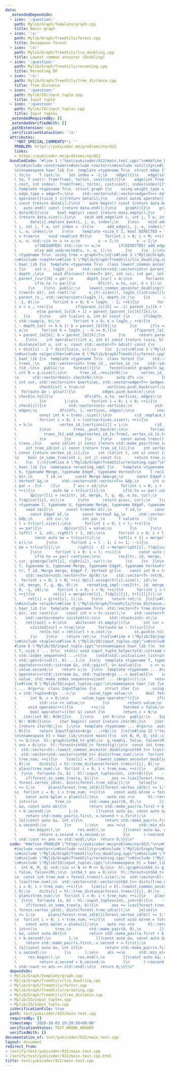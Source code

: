 ```yaml
---
data:
  _extendedDependsOn:
  - icon: ':question:'
    path: Mylib/Graph/Template/graph.cpp
    title: Basic graph
  - icon: ':x:'
    path: Mylib/Graph/TreeUtils/forest.cpp
    title: Decompose forest
  - icon: ':x:'
    path: Mylib/Graph/TreeUtils/lca_doubling.cpp
    title: Lowest common ancestor (Doubling)
  - icon: ':question:'
    path: Mylib/Graph/TreeUtils/rerooting.cpp
    title: Rerooting DP
  - icon: ':x:'
    path: Mylib/Graph/TreeUtils/tree_distance.cpp
    title: Tree distance
  - icon: ':question:'
    path: Mylib/IO/input_tuple.cpp
    title: Input tuple
  - icon: ':question:'
    path: Mylib/IO/input_tuples.cpp
    title: Input tuples
  _extendedRequiredBy: []
  _extendedVerifiedWith: []
  _pathExtension: cpp
  _verificationStatusIcon: ':x:'
  attributes:
    '*NOT_SPECIAL_COMMENTS*': ''
    PROBLEM: https://yukicoder.me/problems/no/922
    links:
    - https://yukicoder.me/problems/no/922
  bundledCode: "#line 1 \"test/yukicoder/922/main.test.cpp\"\n#define PROBLEM \"https://yukicoder.me/problems/no/922\"\
    \n\n#include <iostream>\n#include <vector>\n#include <utility>\n#line 4 \"Mylib/Graph/Template/graph.cpp\"\
    \n\nnamespace haar_lib {\n  template <typename T>\n  struct edge {\n    int from,\
    \ to;\n    T cost;\n    int index = -1;\n    edge(){}\n    edge(int from, int\
    \ to, T cost): from(from), to(to), cost(cost){}\n    edge(int from, int to, T\
    \ cost, int index): from(from), to(to), cost(cost), index(index){}\n  };\n\n \
    \ template <typename T>\n  struct graph {\n    using weight_type = T;\n    using\
    \ edge_type = edge<T>;\n\n    std::vector<std::vector<edge<T>>> data;\n\n    auto&\
    \ operator[](size_t i){return data[i];}\n    const auto& operator[](size_t i)\
    \ const {return data[i];}\n\n    auto begin() const {return data.begin();}\n \
    \   auto end() const {return data.end();}\n\n    graph(){}\n    graph(int N):\
    \ data(N){}\n\n    bool empty() const {return data.empty();}\n    int size() const\
    \ {return data.size();}\n\n    void add_edge(int i, int j, T w, int index = -1){\n\
    \      data[i].emplace_back(i, j, w, index);\n    }\n\n    void add_undirected(int\
    \ i, int j, T w, int index = -1){\n      add_edge(i, j, w, index);\n      add_edge(j,\
    \ i, w, index);\n    }\n\n    template <size_t I, bool DIRECTED = true, bool WEIGHTED\
    \ = true>\n    void read(int M){\n      for(int i = 0; i < M; ++i){\n        int\
    \ u, v; std::cin >> u >> v;\n        u -= I;\n        v -= I;\n        T w = 1;\n\
    \        if(WEIGHTED) std::cin >> w;\n        if(DIRECTED) add_edge(u, v, w, i);\n\
    \        else add_undirected(u, v, w, i);\n      }\n    }\n  };\n\n  template\
    \ <typename T>\n  using tree = graph<T>;\n}\n#line 3 \"Mylib/Graph/TreeUtils/lca_doubling.cpp\"\
    \n#include <cmath>\n#line 5 \"Mylib/Graph/TreeUtils/lca_doubling.cpp\"\n\nnamespace\
    \ haar_lib {\n  template <typename T>\n  class lowest_common_ancestor_doubling\
    \ {\n    int n_, log2n_;\n    std::vector<std::vector<int>> parent_;\n    std::vector<int>\
    \ depth_;\n\n    void dfs(const tree<T> &tr, int cur, int par, int d){\n     \
    \ parent_[cur][0] = par;\n      depth_[cur] = d;\n\n      for(auto &e : tr[cur]){\n\
    \        if(e.to != par){\n          dfs(tr, e.to, cur, d + 1);\n        }\n \
    \     }\n    }\n\n  public:\n    lowest_common_ancestor_doubling(){}\n    lowest_common_ancestor_doubling(const\
    \ tree<T> &tr, int root):\n      n_(tr.size()), log2n_((int)ceil(log2(n_)) + 1),\
    \ parent_(n_, std::vector<int>(log2n_)), depth_(n_)\n    {\n      dfs(tr, root,\
    \ -1, 0);\n      for(int k = 0; k < log2n_ - 1; ++k){\n        for(int v = 0;\
    \ v < n_; ++v){\n          if(parent_[v][k] == -1) parent_[v][k + 1] = -1;\n \
    \         else parent_[v][k + 1] = parent_[parent_[v][k]][k];\n        }\n   \
    \   }\n    }\n\n    int lca(int a, int b) const {\n      if(depth_[a] >= depth_[b])\
    \ std::swap(a, b);\n      for(int k = 0; k < log2n_; ++k){\n        if((depth_[b]\
    \ - depth_[a]) >> k & 1) b = parent_[b][k];\n      }\n      if(a == b) return\
    \ a;\n      for(int k = log2n_; --k >= 0;){\n        if(parent_[a][k] != parent_[b][k]){a\
    \ = parent_[a][k]; b = parent_[b][k];}\n      }\n      return parent_[a][0];\n\
    \    }\n\n    int operator()(int a, int b) const {return lca(a, b);}\n\n    T\
    \ distance(int u, int v, const std::vector<T> &dist) const {\n      return dist[u]\
    \ + dist[v] - 2 * dist[lca(u, v)];\n    }\n  };\n}\n#line 3 \"Mylib/Graph/TreeUtils/forest.cpp\"\
    \n#include <algorithm>\n#line 6 \"Mylib/Graph/TreeUtils/forest.cpp\"\n\nnamespace\
    \ haar_lib {\n  template <typename T>\n  class forest {\n    std::vector<tree<T>>\
    \ trees_;\n    std::vector<int> tree_id_, vertex_id_;\n    std::vector<std::vector<int>>\
    \ rid_;\n\n  public:\n    forest(){}\n    forest(const graph<T> &g){\n      const\
    \ int N = g.size();\n\n      tree_id_.resize(N);\n      vertex_id_.resize(N);\n\
    \n      std::vector<bool> check(N);\n\n      auto dfs =\n        [&](auto &dfs,\
    \ int cur, std::vector<int> &vertices, std::vector<edge<T>> &edges) -> void {\n\
    \          check[cur] = true;\n          vertices.push_back(cur);\n\n        \
    \  for(auto &e : g[cur]){\n            edges.push_back(e);\n\n            if(not\
    \ check[e.to]){\n              dfs(dfs, e.to, vertices, edges);\n            }\n\
    \          }\n        };\n\n      for(int i = 0; i < N; ++i){\n        if(not\
    \ check[i]){\n          std::vector<int> vertices;\n          std::vector<edge<T>>\
    \ edges;\n          dfs(dfs, i, vertices, edges);\n\n          const int m = vertices.size();\n\
    \          const int k = trees_.size();\n\n          rid_.emplace_back(m);\n\n\
    \          for(int i = 0; i < (int)vertices.size(); ++i){\n            tree_id_[vertices[i]]\
    \ = k;\n            vertex_id_[vertices[i]] = i;\n            rid_[k][i] = vertices[i];\n\
    \          }\n\n          trees_.push_back(m);\n\n          for(auto &e : edges){\n\
    \            trees_[k].add_edge(vertex_id_[e.from], vertex_id_[e.to], e.cost);\n\
    \          }\n        }\n      }\n    }\n\n    const auto& trees() const {return\
    \ trees_;}\n    auto id(int i) const {return std::make_pair(tree_id_[i], vertex_id_[i]);}\n\
    \    int tree_id(int i) const {return tree_id_[i];}\n    int vertex_id(int i)\
    \ const {return vertex_id_[i];}\n    int rid(int t, int u) const {return rid_[t][u];}\n\
    \n    bool in_same_tree(int i, int j) const {\n      return tree_id_[i] == tree_id_[j];\n\
    \    }\n  };\n}\n#line 4 \"Mylib/Graph/TreeUtils/rerooting.cpp\"\n\nnamespace\
    \ haar_lib {\n  namespace rerooting_impl {\n    template <typename T, typename\
    \ U, typename Merge, typename EdgeF, typename VertexF>\n    T rec1(\n      tree<U>\
    \ &tr,\n      T id,\n      const Merge &merge,\n      const EdgeF &f,\n      const\
    \ VertexF &g,\n      std::vector<std::vector<T>> &dp,\n      int cur,\n      int\
    \ par = -1\n    ){\n      T acc = id;\n\n      for(int i = 0; i < (int)tr[cur].size();\
    \ ++i){\n        auto &e = tr[cur][i];\n        if(e.to == par) continue;\n  \
    \      dp[cur][i] = rec1(tr, id, merge, f, g, dp, e.to, cur);\n        acc = merge(acc,\
    \ f(dp[cur][i], e));\n      }\n\n      return g(acc, cur);\n    }\n\n    template\
    \ <typename T, typename U, typename Merge, typename EdgeF, typename VertexF>\n\
    \    void rec2(\n      const tree<U> &tr,\n      T id,\n      const Merge &merge,\n\
    \      const EdgeF &f,\n      const VertexF &g,\n      std::vector<std::vector<T>>\
    \ &dp,\n      int cur,\n      int par,\n      T value\n    ){\n      const int\
    \ l = tr[cur].size();\n\n      for(int i = 0; i < l; ++i){\n        if(tr[cur][i].to\
    \ == par){\n          dp[cur][i] = value;\n        }\n      }\n\n      std::vector<T>\
    \ left(l + 1, id), right(l + 1, id);\n\n      for(int i = 0; i < l - 1; ++i){\n\
    \        const auto &e = tr[cur][i];\n        left[i + 1] = merge(left[i], f(dp[cur][i],\
    \ e));\n      }\n\n      for(int i = l - 1; i >= 1; --i){\n        const auto\
    \ &e = tr[cur][i];\n        right[i - 1] = merge(right[i], f(dp[cur][i], e));\n\
    \      }\n\n      for(int i = 0; i < l; ++i){\n        const auto &e = tr[cur][i];\n\
    \        if(e.to == par) continue;\n\n        rec2(tr, id, merge, f, g, dp, e.to,\
    \ cur, g(merge(left[i], right[i]), cur));\n      }\n    }\n  }\n\n  template <typename\
    \ T, typename U, typename Merge, typename EdgeF, typename VertexF>\n  auto rerooting(tree<U>\
    \ tr, T id, Merge merge, EdgeF f, VertexF g){\n    const int N = tr.size();\n\
    \    std::vector<std::vector<T>> dp(N);\n    std::vector<T> ret(N, id);\n\n  \
    \  for(int i = 0; i < N; ++i) dp[i].assign(tr[i].size(), id);\n    rerooting_impl::rec1(tr,\
    \ id, merge, f, g, dp, 0);\n    rerooting_impl::rec2(tr, id, merge, f, g, dp,\
    \ 0, -1, id);\n    for(int i = 0; i < N; ++i){\n      for(int j = 0; j < (int)tr[i].size();\
    \ ++j){\n        ret[i] = merge(ret[i], f(dp[i][j], tr[i][j]));\n      }\n\n \
    \     ret[i] = g(ret[i], i);\n    }\n\n    return ret;\n  }\n}\n#line 3 \"Mylib/Graph/TreeUtils/tree_distance.cpp\"\
    \n#include <stack>\n#line 5 \"Mylib/Graph/TreeUtils/tree_distance.cpp\"\n\nnamespace\
    \ haar_lib {\n  template <typename T>\n  std::vector<T> tree_distance(const tree<T>\
    \ &tr, int root){\n    const int n = tr.size();\n    std::vector<T> ret(n);\n\
    \    std::vector<bool> visited(n);\n\n    std::stack<int> st;\n    st.push(root);\n\
    \    ret[root] = 0;\n\n    while(not st.empty()){\n      int cur = st.top(); st.pop();\n\
    \      visited[cur] = true;\n\n      for(auto &e : tr[cur]){\n        if(not visited[e.to]){\n\
    \          ret[e.to] = ret[cur] + e.cost;\n          st.push(e.to);\n        }\n\
    \      }\n    }\n\n    return ret;\n  }\n}\n#line 4 \"Mylib/IO/input_tuples.cpp\"\
    \n#include <tuple>\n#line 6 \"Mylib/IO/input_tuples.cpp\"\n#include <initializer_list>\n\
    #line 6 \"Mylib/IO/input_tuple.cpp\"\n\nnamespace haar_lib {\n  template <typename\
    \ T, size_t ... I>\n  static void input_tuple_helper(std::istream &s, T &val,\
    \ std::index_sequence<I ...>){\n    (void)std::initializer_list<int>{(void(s >>\
    \ std::get<I>(val)), 0) ...};\n  }\n\n  template <typename T, typename U>\n  std::istream&\
    \ operator>>(std::istream &s, std::pair<T, U> &value){\n    s >> value.first >>\
    \ value.second;\n    return s;\n  }\n\n  template <typename ... Args>\n  std::istream&\
    \ operator>>(std::istream &s, std::tuple<Args ...> &value){\n    input_tuple_helper(s,\
    \ value, std::make_index_sequence<sizeof ... (Args)>());\n    return s;\n  }\n\
    }\n#line 8 \"Mylib/IO/input_tuples.cpp\"\n\nnamespace haar_lib {\n  template <typename\
    \ ... Args>\n  class InputTuples {\n    struct iter {\n      using value_type\
    \ = std::tuple<Args ...>;\n      value_type value;\n      bool fetched = false;\n\
    \      int N, c = 0;\n\n      value_type operator*(){\n        if(not fetched){\n\
    \          std::cin >> value;\n        }\n        return value;\n      }\n\n \
    \     void operator++(){\n        ++c;\n        fetched = false;\n      }\n\n\
    \      bool operator!=(iter &) const {\n        return c < N;\n      }\n\n   \
    \   iter(int N): N(N){}\n    };\n\n    int N;\n\n  public:\n    InputTuples(int\
    \ N): N(N){}\n\n    iter begin() const {return iter(N);}\n    iter end() const\
    \ {return iter(N);}\n  };\n\n  template <typename ... Args>\n  auto input_tuples(int\
    \ N){\n    return InputTuples<Args ...>(N);\n  }\n}\n#line 12 \"test/yukicoder/922/main.test.cpp\"\
    \n\nnamespace hl = haar_lib;\n\nint main(){\n  int N, M, Q; std::cin >> N >> M\
    \ >> Q;\n\n  hl::graph<int64_t> g(N);\n  g.read<1, false, false>(M);\n\n  int64_t\
    \ ans = 0;\n\n  hl::forest<int64_t> forest(g);\n\n  const int tree_num = forest.trees().size();\n\
    \  std::vector<hl::lowest_common_ancestor_doubling<int64_t>> lcas(tree_num);\n\
    \  std::vector<std::vector<int64_t>> dists(tree_num);\n\n  for(int i = 0; i <\
    \ tree_num; ++i){\n    lcas[i] = hl::lowest_common_ancestor_doubling(forest.trees()[i],\
    \ 0);\n    dists[i] = hl::tree_distance(forest.trees()[i], 0);\n  }\n\n  std::vector<std::vector<int>>\
    \ plans(tree_num);\n  for(int i = 0; i < tree_num; ++i){\n    plans[i] = std::vector<int>(forest.trees()[i].size());\n\
    \  }\n\n  for(auto [a, b] : hl::input_tuples<int, int>(Q)){\n    --a, --b;\n\n\
    \    if(forest.in_same_tree(a, b)){\n      ans += lcas[forest.tree_id(a)].distance(forest.vertex_id(a),\
    \ forest.vertex_id(b), dists[forest.tree_id(a)]);\n    }else{\n      plans[forest.tree_id(a)][forest.vertex_id(a)]\
    \ += 1;\n      plans[forest.tree_id(b)][forest.vertex_id(b)] += 1;\n    }\n  }\n\
    \n  for(int i = 0; i < tree_num; ++i){\n    const auto &tree = forest.trees()[i];\n\
    \    const auto &plan = plans[i];\n\n    auto res =\n      hl::rerooting<std::pair<int,\
    \ int>>(\n        tree,\n        std::make_pair(0, 0),\n        [](const auto\
    \ &a, const auto &b){\n          return std::make_pair(a.first + b.first, a.second\
    \ + b.second);\n        },\n        [](const auto &x, const auto &e){\n      \
    \    return std::make_pair(x.first, x.second + x.first);\n        },\n       \
    \ [&](const auto &x, int v){\n          return std::make_pair(x.first + plan[v],\
    \ x.second);\n        }\n      );\n\n    ans +=\n      std::min_element(\n   \
    \     res.begin(),\n        res.end(),\n        [](const auto &a, const auto &b){\n\
    \          return a.second < b.second;\n        }\n      )->second;\n  }\n\n \
    \ std::cout << ans << std::endl;\n\n  return 0;\n}\n"
  code: "#define PROBLEM \"https://yukicoder.me/problems/no/922\"\n\n#include <iostream>\n\
    #include <vector>\n#include <utility>\n#include \"Mylib/Graph/Template/graph.cpp\"\
    \n#include \"Mylib/Graph/TreeUtils/lca_doubling.cpp\"\n#include \"Mylib/Graph/TreeUtils/forest.cpp\"\
    \n#include \"Mylib/Graph/TreeUtils/rerooting.cpp\"\n#include \"Mylib/Graph/TreeUtils/tree_distance.cpp\"\
    \n#include \"Mylib/IO/input_tuples.cpp\"\n\nnamespace hl = haar_lib;\n\nint main(){\n\
    \  int N, M, Q; std::cin >> N >> M >> Q;\n\n  hl::graph<int64_t> g(N);\n  g.read<1,\
    \ false, false>(M);\n\n  int64_t ans = 0;\n\n  hl::forest<int64_t> forest(g);\n\
    \n  const int tree_num = forest.trees().size();\n  std::vector<hl::lowest_common_ancestor_doubling<int64_t>>\
    \ lcas(tree_num);\n  std::vector<std::vector<int64_t>> dists(tree_num);\n\n  for(int\
    \ i = 0; i < tree_num; ++i){\n    lcas[i] = hl::lowest_common_ancestor_doubling(forest.trees()[i],\
    \ 0);\n    dists[i] = hl::tree_distance(forest.trees()[i], 0);\n  }\n\n  std::vector<std::vector<int>>\
    \ plans(tree_num);\n  for(int i = 0; i < tree_num; ++i){\n    plans[i] = std::vector<int>(forest.trees()[i].size());\n\
    \  }\n\n  for(auto [a, b] : hl::input_tuples<int, int>(Q)){\n    --a, --b;\n\n\
    \    if(forest.in_same_tree(a, b)){\n      ans += lcas[forest.tree_id(a)].distance(forest.vertex_id(a),\
    \ forest.vertex_id(b), dists[forest.tree_id(a)]);\n    }else{\n      plans[forest.tree_id(a)][forest.vertex_id(a)]\
    \ += 1;\n      plans[forest.tree_id(b)][forest.vertex_id(b)] += 1;\n    }\n  }\n\
    \n  for(int i = 0; i < tree_num; ++i){\n    const auto &tree = forest.trees()[i];\n\
    \    const auto &plan = plans[i];\n\n    auto res =\n      hl::rerooting<std::pair<int,\
    \ int>>(\n        tree,\n        std::make_pair(0, 0),\n        [](const auto\
    \ &a, const auto &b){\n          return std::make_pair(a.first + b.first, a.second\
    \ + b.second);\n        },\n        [](const auto &x, const auto &e){\n      \
    \    return std::make_pair(x.first, x.second + x.first);\n        },\n       \
    \ [&](const auto &x, int v){\n          return std::make_pair(x.first + plan[v],\
    \ x.second);\n        }\n      );\n\n    ans +=\n      std::min_element(\n   \
    \     res.begin(),\n        res.end(),\n        [](const auto &a, const auto &b){\n\
    \          return a.second < b.second;\n        }\n      )->second;\n  }\n\n \
    \ std::cout << ans << std::endl;\n\n  return 0;\n}\n"
  dependsOn:
  - Mylib/Graph/Template/graph.cpp
  - Mylib/Graph/TreeUtils/lca_doubling.cpp
  - Mylib/Graph/TreeUtils/forest.cpp
  - Mylib/Graph/TreeUtils/rerooting.cpp
  - Mylib/Graph/TreeUtils/tree_distance.cpp
  - Mylib/IO/input_tuples.cpp
  - Mylib/IO/input_tuple.cpp
  isVerificationFile: true
  path: test/yukicoder/922/main.test.cpp
  requiredBy: []
  timestamp: '2020-10-03 19:28:56+09:00'
  verificationStatus: TEST_WRONG_ANSWER
  verifiedWith: []
documentation_of: test/yukicoder/922/main.test.cpp
layout: document
redirect_from:
- /verify/test/yukicoder/922/main.test.cpp
- /verify/test/yukicoder/922/main.test.cpp.html
title: test/yukicoder/922/main.test.cpp
---
```

